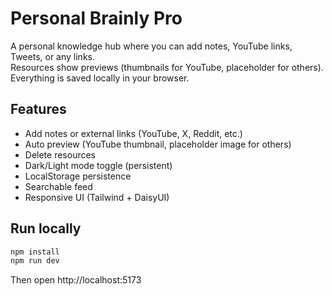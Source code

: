 
# Personal Brainly Pro

A personal knowledge hub where you can add notes, YouTube links, Tweets, or any links.  
Resources show previews (thumbnails for YouTube, placeholder for others).  
Everything is saved locally in your browser.

## Features
- Add notes or external links (YouTube, X, Reddit, etc.)
- Auto preview (YouTube thumbnail, placeholder image for others)
- Delete resources
- Dark/Light mode toggle (persistent)
- LocalStorage persistence
- Searchable feed
- Responsive UI (Tailwind + DaisyUI)

## Run locally
```bash
npm install
npm run dev
```

Then open http://localhost:5173
